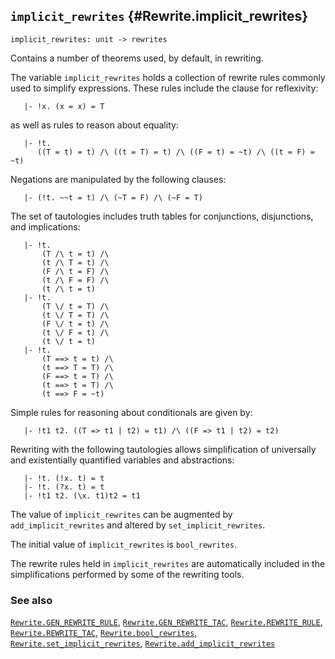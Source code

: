 ## `implicit_rewrites` {#Rewrite.implicit_rewrites}


```
implicit_rewrites: unit -> rewrites
```



Contains a number of theorems used, by default, in rewriting.


The variable `implicit_rewrites` holds a collection of rewrite rules
commonly used to simplify expressions. These rules include the clause
for reflexivity:
    
       |- !x. (x = x) = T
    
as well as rules to reason about equality:
    
       |- !t.
          ((T = t) = t) /\ ((t = T) = t) /\ ((F = t) = ~t) /\ ((t = F) = ~t)
    

Negations are manipulated by the following clauses:
    
       |- (!t. ~~t = t) /\ (~T = F) /\ (~F = T)
    

The set of tautologies includes truth tables for conjunctions,
disjunctions, and implications:
    
       |- !t.
           (T /\ t = t) /\
           (t /\ T = t) /\
           (F /\ t = F) /\
           (t /\ F = F) /\
           (t /\ t = t)
       |- !t.
           (T \/ t = T) /\
           (t \/ T = T) /\
           (F \/ t = t) /\
           (t \/ F = t) /\
           (t \/ t = t)
       |- !t.
           (T ==> t = t) /\
           (t ==> T = T) /\
           (F ==> t = T) /\
           (t ==> t = T) /\
           (t ==> F = ~t)
    

Simple rules for reasoning about conditionals are given by:
    
       |- !t1 t2. ((T => t1 | t2) = t1) /\ ((F => t1 | t2) = t2)
    

Rewriting with the following tautologies allows simplification of
universally and existentially quantified variables and abstractions:
    
       |- !t. (!x. t) = t
       |- !t. (?x. t) = t
       |- !t1 t2. (\x. t1)t2 = t1
    

The value of `implicit_rewrites` can be augmented by
`add_implicit_rewrites` and altered by `set_implicit_rewrites`.

The initial value of `implicit_rewrites` is `bool_rewrites`.


The rewrite rules held in `implicit_rewrites` are automatically
included in the simplifications performed by some of the rewriting tools.

### See also

[`Rewrite.GEN_REWRITE_RULE`](#Rewrite.GEN_REWRITE_RULE), [`Rewrite.GEN_REWRITE_TAC`](#Rewrite.GEN_REWRITE_TAC), [`Rewrite.REWRITE_RULE`](#Rewrite.REWRITE_RULE), [`Rewrite.REWRITE_TAC`](#Rewrite.REWRITE_TAC), [`Rewrite.bool_rewrites`](#Rewrite.bool_rewrites), [`Rewrite.set_implicit_rewrites`](#Rewrite.set_implicit_rewrites), [`Rewrite.add_implicit_rewrites`](#Rewrite.add_implicit_rewrites)

